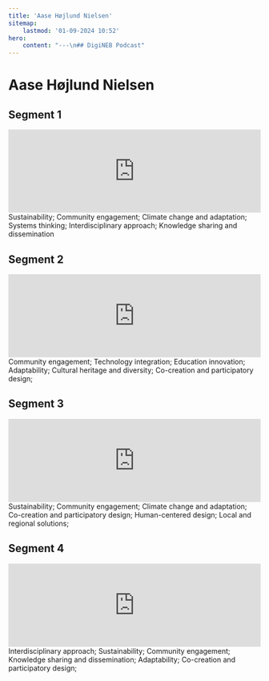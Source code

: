 ```yaml
---
title: 'Aase Højlund Nielsen'
sitemap:
    lastmod: '01-09-2024 10:52'
hero:
    content: "---\n## DigiNEB Podcast"
---
```


# Aase Højlund Nielsen

## Segment 1
<iframe title="digineb" width="100%" height="166" scrolling="no" frameborder="no" allow="autoplay" src="https://w.soundcloud.com/player/?url=https%3A//api.soundcloud.com/tracks/1908081440&color=%234b4815&auto_play=false&hide_related=false&show_comments=true&show_user=true&show_reposts=false&show_teaser=false"></iframe>
Sustainability;
Community engagement;
Climate change and adaptation;
Systems thinking;
Interdisciplinary approach;
Knowledge sharing and dissemination

## Segment 2
<iframe title="digineb" width="100%" height="166" scrolling="no" frameborder="no" allow="autoplay" src="https://w.soundcloud.com/player/?url=https%3A//api.soundcloud.com/tracks/1908085343&color=%234b4815&auto_play=false&hide_related=false&show_comments=true&show_user=true&show_reposts=false&show_teaser=false"></iframe>
Community engagement;
Technology integration;
Education innovation;
Adaptability;
Cultural heritage and diversity;
Co-creation and participatory design;

## Segment 3
<iframe title="digineb" width="100%" height="166" scrolling="no" frameborder="no" allow="autoplay" src="https://w.soundcloud.com/player/?url=https%3A//api.soundcloud.com/tracks/1908085634&color=%234b4815&auto_play=false&hide_related=false&show_comments=true&show_user=true&show_reposts=false&show_teaser=false"></iframe>
Sustainability;
Community engagement;
Climate change and adaptation;
Co-creation and participatory design;
Human-centered design;
Local and regional solutions;

## Segment 4
<iframe title="digineb" width="100%" height="166" scrolling="no" frameborder="no" allow="autoplay" src="https://w.soundcloud.com/player/?url=https%3A//api.soundcloud.com/tracks/1908085886&color=%234b4815&auto_play=false&hide_related=false&show_comments=true&show_user=true&show_reposts=false&show_teaser=false"></iframe>
Interdisciplinary approach;
Sustainability;
Community engagement;
Knowledge sharing and dissemination;
Adaptability;
Co-creation and participatory design;